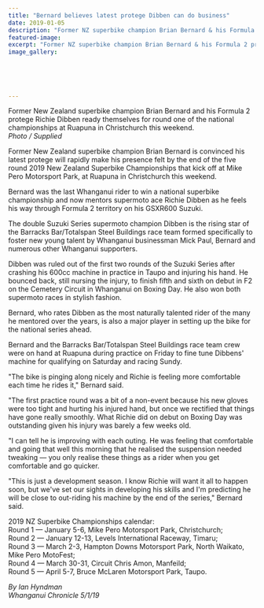 ```yaml
---
title: "Bernard believes latest protege Dibben can do business"
date: 2019-01-05
description: "Former NZ superbike champion Brian Bernard & his Formula 2 protege Richie Dibben ready themselves for round one..."
featured-image: 
excerpt: "Former NZ superbike champion Brian Bernard & his Formula 2 protege Richie Dibben ready themselves for round one of the national champs at Ruapuna in Christchurch this weekend."
image_gallery:
	
	
	
	
	
---
```


<p><span>Former New Zealand superbike champion Brian Bernard and his Formula 2 protege Richie Dibben ready themselves for round one of the national championships at Ruapuna in Christchurch this weekend.</span><br /><em>Photo / Supplied</em></p>
<p class="element element-paragraph">Former New Zealand superbike champion Brian Bernard is convinced his latest protege will rapidly make his presence felt by the end of the five round 2019 New Zealand Superbike Championships that kick off at Mike Pero Motorsport Park, at Ruapuna in Christchurch this weekend.</p>
<p class="element element-paragraph">Bernard was the last Whanganui rider to win a national superbike championship and now mentors supermoto ace Richie Dibben as he feels his way through Formula 2 territory on his GSXR600 Suzuki.</p>
<p class="element element-paragraph">The double Suzuki Series supermoto champion Dibben is the rising star of the Barracks Bar/Totalspan Steel Buildings race team formed specifically to foster new young talent by Whanganui businessman Mick Paul, Bernard and numerous other Whanganui supporters.</p>
<p class="element element-paragraph">Dibben was ruled out of the first two rounds of the Suzuki Series after crashing his 600cc machine in practice in Taupo and injuring his hand. He bounced back, still nursing the injury, to finish fifth and sixth on debut in F2 on the Cemetery Circuit in Whanganui on Boxing Day. He also won both supermoto races in stylish fashion.</p>
<p class="element element-paragraph">Bernard, who rates Dibben as the most naturally talented rider of the many he mentored over the years, is also a major player in setting up the bike for the national series ahead.</p>
<p class="element element-paragraph">Bernard and the Barracks Bar/Totalspan Steel Buildings race team crew were on hand at Ruapuna during practice on Friday to fine tune Dibbens' machine for qualifying on Saturday and racing Sundy.</p>
<p class="element element-paragraph">"The bike is pinging along nicely and Richie is feeling more comfortable each time he rides it," Bernard said.</p>
<p class="element element-paragraph">"The first practice round was a bit of a non-event because his new gloves were too tight and hurting his injured hand, but once we rectified that things have gone really smoothly. What Richie did on debut on Boxing Day was outstanding given his injury was barely a few weeks old.</p>
<p class="element element-paragraph">"I can tell he is improving with each outing. He was feeling that comfortable and going that well this morning that he realised the suspension needed tweaking &mdash; you only realise these things as a rider when you get comfortable and go quicker.</p>
<p class="element element-paragraph">"This is just a development season. I know Richie will want it all to happen soon, but we've set our sights in developing his skills and I'm predicting he will be close to out-riding his machine by the end of the series," Bernard said.</p>
<p class="element element-paragraph">2019 NZ Superbike Championships calendar:<br />Round 1 &mdash; January 5-6, Mike Pero Motorsport Park, Christchurch;<br />Round 2 &mdash; January 12-13, Levels International Raceway, Timaru;<br />Round 3 &mdash; March 2-3, Hampton Downs Motorsport Park, North Waikato, Mike Pero MotoFest;<br />Round 4 &mdash; March 30-31, Circuit Chris Amon, Manfeild;<br />Round 5 &mdash; April 5-7, Bruce McLaren Motorsport Park, Taupo.</p>
<p><em>By Ian Hyndman<br />Whanganui Chronicle 5/1/19</em></p>

